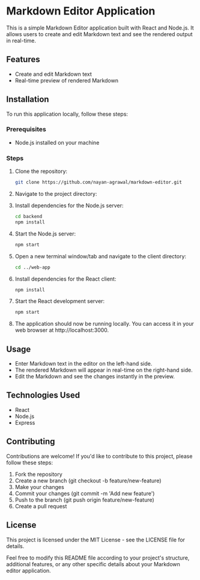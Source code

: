 # Markdown Editor Application

This is a simple Markdown Editor application built with React and Node.js. It allows users to create and edit Markdown text and see the rendered output in real-time.

## Features

- Create and edit Markdown text
- Real-time preview of rendered Markdown

## Installation

To run this application locally, follow these steps:

### Prerequisites

- Node.js installed on your machine

### Steps

1. Clone the repository:

   ```bash
   git clone https://github.com/nayan-agrawal/markdown-editor.git
2. Navigate to the project directory:
3. Install dependencies for the Node.js server:
    ```bash
    cd backend
    npm install
4. Start the Node.js server:
    ```bash
    npm start
5. Open a new terminal window/tab and navigate to the client directory:
    ```bash
    cd ../web-app
6. Install dependencies for the React client:
    ```bash
    npm install
7. Start the React development server:
    ```bash
    npm start
8. The application should now be running locally. You can access it in your web browser at http://localhost:3000.

## Usage
 - Enter Markdown text in the editor on the left-hand side.
 - The rendered Markdown will appear in real-time on the right-hand side.
 - Edit the Markdown and see the changes instantly in the preview.

## Technologies Used
 - React
 - Node.js
 - Express

## Contributing
Contributions are welcome! If you'd like to contribute to this project, please follow these steps:

1. Fork the repository
2. Create a new branch (git checkout -b feature/new-feature)
3. Make your changes
4. Commit your changes (git commit -m 'Add new feature')
5. Push to the branch (git push origin feature/new-feature)
6. Create a pull request


## License
This project is licensed under the MIT License - see the LICENSE file for details.


Feel free to modify this README file according to your project's structure, additional features, or any other specific details about your Markdown editor application.
